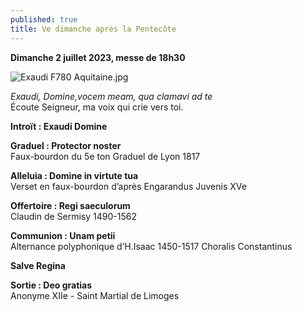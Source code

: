 ```yaml
---
published: true
title: Ve dimanche après la Pentecôte
---
```

**Dimanche 2 juillet 2023, messe de 18h30**

![Exaudi F780 Aquitaine.jpg]({{site.baseurl}}/images/Exaudi%20F780%20Aquitaine.jpg)

*Exaudi, Domine,vocem meam, qua clamavi ad te*  
Écoute Seigneur, ma voix qui crie vers toi.

**Introït : Exaudi Domine**

**Graduel : Protector noster**  
Faux-bourdon du 5e ton Graduel de Lyon 1817

**Alleluia : Domine in virtute tua**  
Verset en faux-bourdon d’après Engarandus Juvenis XVe

**Offertoire : Regi saeculorum**  
Claudin de Sermisy 1490-1562

**Communion : Unam petii**  
Alternance polyphonique d’H.Isaac 1450-1517 Choralis Constantinus

**Salve Regina**

**Sortie : Deo gratias**  
Anonyme XIIe - Saint Martial de Limoges
